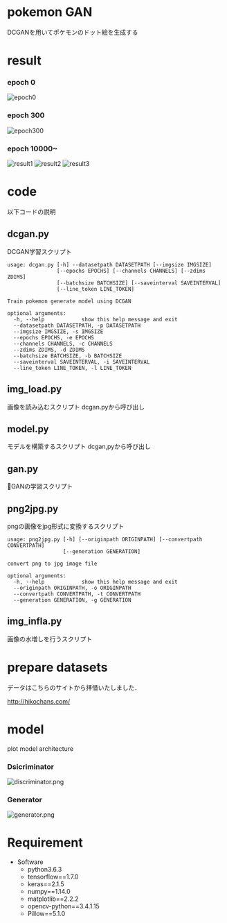 # pokemon GAN

DCGANを用いてポケモンのドット絵を生成する

# result

### epoch 0
![epoch0](./images/epoch0.png)

### epoch 300
![epoch300](./images/epoch300.png)

### epoch 10000~
![result1](./images/result1.png)
![result2](./images/result2.png)
![result3](./images/result3.png)

# code
以下コードの説明

## dcgan.py
DCGAN学習スクリプト

```
usage: dcgan.py [-h] --datasetpath DATASETPATH [--imgsize IMGSIZE]
                [--epochs EPOCHS] [--channels CHANNELS] [--zdims ZDIMS]
                [--batchsize BATCHSIZE] [--saveinterval SAVEINTERVAL]
                [--line_token LINE_TOKEN]

Train pokemon generate model using DCGAN

optional arguments:
  -h, --help            show this help message and exit
  --datasetpath DATASETPATH, -p DATASETPATH
  --imgsize IMGSIZE, -s IMGSIZE
  --epochs EPOCHS, -e EPOCHS
  --channels CHANNELS, -c CHANNELS
  --zdims ZDIMS, -d ZDIMS
  --batchsize BATCHSIZE, -b BATCHSIZE
  --saveinterval SAVEINTERVAL, -i SAVEINTERVAL
  --line_token LINE_TOKEN, -l LINE_TOKEN
```

## img_load.py
画像を読み込むスクリプト
dcgan.pyから呼び出し

## model.py
モデルを構築するスクリプト
dcgan,pyから呼び出し

## gan.py
GANの学習スクリプト

## png2jpg.py
pngの画像をjpg形式に変換するスクリプト
```
usage: png2jpg.py [-h] [--originpath ORIGINPATH] [--convertpath CONVERTPATH]
                  [--generation GENERATION]

convert png to jpg image file

optional arguments:
  -h, --help            show this help message and exit
  --originpath ORIGINPATH, -o ORIGINPATH
  --convertpath CONVERTPATH, -t CONVERTPATH
  --generation GENERATION, -g GENERATION
```
## img_infla.py
画像の水増しを行うスクリプト

# prepare datasets
データはこちらのサイトから拝借いたしました．

http://hikochans.com/

# model
plot model architecture

### Dsicriminator
![discriminator.png](./images/discriminator.png)

### Generator
![generator.png](./images/generator.png)

# Requirement

- Software
    - python3.6.3
    - tensorflow==1.7.0
    - keras==2.1.5
    - numpy==1.14.0
    - matplotlib==2.2.2
    - opencv-python==3.4.1.15
    - Pillow==5.1.0
